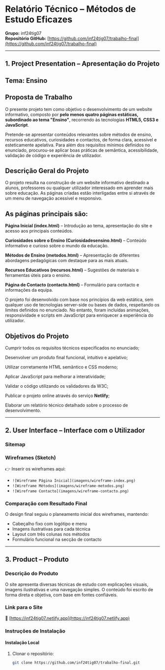 # Relatório Técnico – Métodos de Estudo Eficazes

**Grupo:** inf24tig07  
**Repositório GitHub:** [https://github.com/inf24tig07/trabalho-final](https://github.com/inf24tig07/trabalho-final)  


---

## 1. Project Presentation – Apresentação do Projeto

## Tema: Ensino
## Proposta de Trabalho

O presente projeto tem como objetivo o desenvolvimento de um website informativo, composto por **pelo menos quatro páginas estáticas, subordinado ao tema "Ensino"**, recorrendo às tecnologias **HTML5, CSS3 e JavaScript**.

Pretende-se apresentar conteúdos relevantes sobre métodos de ensino, recursos educativos, curiosidades e contactos, de forma clara, acessível e esteticamente apelativa. Para além dos requisitos mínimos definidos no enunciado, procurou-se aplicar boas práticas de semântica, acessibilidade, validação de código e experiência de utilizador.

## Descrição Geral do Projeto

O projeto resulta na construção de um website informativo destinado a alunos, professores ou qualquer utilizador interessado em aprender mais sobre educação. As páginas criadas estão interligadas entre si através de um menu de navegação acessível e responsivo.

 ## As páginas principais são:

 **Página Inicial (index.html)** – Introdução ao tema, apresentação do site e acesso aos principais conteúdos.

**Curiosidades sobre o Ensino (Curiosidadesensino.html)** – Conteúdo informativo e curioso sobre o mundo da educação.

**Métodos de Ensino (metodos.html)** – Apresentação de diferentes abordagens pedagógicas com destaque para as mais atuais.

**Recursos Educativos (recursos.html)** – Sugestões de materiais e ferramentas úteis para o ensino.

**Página de Contacto (contacto.html)** – Formulário para contacto e informações da equipa.

O projeto foi desenvolvido com base nos princípios da web estática, sem qualquer uso de tecnologias server-side ou bases de dados, respeitando os limites definidos no enunciado. No entanto, foram incluídas animações, responsividade e scripts em JavaScript para enriquecer a experiência do utilizador.

## Objetivos do Projeto
Cumprir todos os requisitos técnicos especificados no enunciado;

Desenvolver um produto final funcional, intuitivo e apelativo;

Utilizar corretamente HTML semântico e CSS moderno;

Aplicar JavaScript para melhorar a interatividade;

Validar o código utilizando os validadores da W3C;

Publicar o projeto online através do serviço **Netlify**;

Elaborar um relatório técnico detalhado sobre o processo de desenvolvimento.

---

## 2. User Interface – Interface com o Utilizador

### Sitemap
### Wireframes (Sketch)

👉 Inserir os wireframes aqui:
- `![Wireframe Página Inicial](imagens/wireframe-index.png)`
- `![Wireframe Métodos](imagens/wireframe-metodos.png)`
- `![Wireframe Contacto](imagens/wireframe-contacto.png)`

### Comparação com Resultado Final

O design final seguiu o planeamento inicial dos wireframes, mantendo:
- Cabeçalho fixo com logótipo e menu
- Imagens ilustrativas para cada técnica
- Layout com três colunas nos métodos
- Formulário funcional na secção de contacto

---

## 3. Product – Produto

### Descrição do Produto

O site apresenta diversas técnicas de estudo com explicações visuais, imagens ilustrativas e uma navegação simples. O conteúdo foi escrito de forma direta e objetiva, com base em fontes confiáveis.

### Link para o Site

🔗 [https://inf24tig07.netlify.app](https://inf24tig07.netlify.app)

### Instruções de Instalação

#### Instalação Local

1. Clonar o repositório:
   ```bash
   git clone https://github.com/inf24tig07/trabalho-final.git



